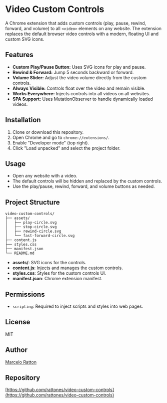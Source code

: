 # Video Custom Controls

A Chrome extension that adds custom controls (play, pause, rewind, forward, and volume) to all `<video>` elements on any website. The extension replaces the default browser video controls with a modern, floating UI and custom SVG icons.

## Features

- **Custom Play/Pause Button:** Uses SVG icons for play and pause.
- **Rewind & Forward:** Jump 5 seconds backward or forward.
- **Volume Slider:** Adjust the video volume directly from the custom controls.
- **Always Visible:** Controls float over the video and remain visible.
- **Works Everywhere:** Injects controls into all videos on all websites.
- **SPA Support:** Uses MutationObserver to handle dynamically loaded videos.

## Installation

1. Clone or download this repository.
2. Open Chrome and go to `chrome://extensions/`.
3. Enable "Developer mode" (top right).
4. Click "Load unpacked" and select the project folder.

## Usage

- Open any website with a video.
- The default controls will be hidden and replaced by the custom controls.
- Use the play/pause, rewind, forward, and volume buttons as needed.

## Project Structure

```
video-custom-controls/
├── assets/
│   ├── play-circle.svg
│   ├── stop-circle.svg
│   ├── rewind-circle.svg
│   └── fast-forward-circle.svg
├── content.js
├── styles.css
├── manifest.json
└── README.md
```

- **assets/**: SVG icons for the controls.
- **content.js**: Injects and manages the custom controls.
- **styles.css**: Styles for the custom controls UI.
- **manifest.json**: Chrome extension manifest.

## Permissions

- `scripting`: Required to inject scripts and styles into web pages.

## License

MIT

## Author

[Marcelo Ratton](https://github.com/rattones)

## Repository

[https://github.com/rattones/video-custom-controls](https://github.com/rattones/video-custom-controls)